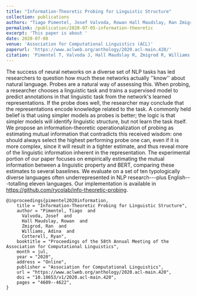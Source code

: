 ```yaml
---
title: "Information-Theoretic Probing for Linguistic Structure"
collection: publications
authors: "Tiago Pimentel, Josef Valvoda, Rowan Hall Maudslay, Ran Zmigrod, Adina Williams, and Ryan Cotterell"
permalink: /publication/2020-07-05-information-theoretic
excerpt: 'This paper is about '
date: 2020-07-08
venue: 'Association for Computational Linguistics (ACL)'
paperurl: 'https://www.aclweb.org/anthology/2020.acl-main.420/'
citation: 'Pimentel T, Valvoda J, Hall Maudslay R, Zmigrod R, Williams A, Cotterell R. Information-theoretic probing for linguistic structure. In: Proceedings of the 58th Annual Meeting of the Association for Computational Linguistics, 2020 Jul (pp. 4609-4622).'
---
```


The success of neural networks on a diverse set of NLP tasks has led researchers to question how much these networks actually ''know'' about natural language. Probes are a natural way of assessing this. When probing, a researcher chooses a linguistic task and trains a supervised model to predict annotations in that linguistic task from the network's learned representations. If the probe does well, the researcher may conclude that the representations encode knowledge related to the task. A commonly held belief is that using simpler models as probes is better; the logic is that simpler models will identify linguistic structure, but not learn the task itself. We propose an information-theoretic operationalization of probing as estimating mutual information that contradicts this received wisdom: one should always select the highest performing probe one can, even if it is more complex, since it will result in a tighter estimate, and thus reveal more of the linguistic information inherent in the representation. The experimental portion of our paper focuses on empirically estimating the mutual information between a linguistic property and BERT, comparing these estimates to several baselines. We evaluate on a set of ten typologically diverse languages often underrepresented in NLP research---plus English---totalling eleven languages. Our implementation is available in https://github.com/rycolab/info-theoretic-probing.


```
@inproceedings{pimentel2020information,
    title = "Information-Theoretic Probing for Linguistic Structure",
    author = "Pimentel, Tiago  and
      Valvoda, Josef  and
      Hall Maudslay, Rowan  and
      Zmigrod, Ran  and
      Williams, Adina  and
      Cotterell, Ryan",
    booktitle = "Proceedings of the 58th Annual Meeting of the Association for Computational Linguistics",
    month = jul,
    year = "2020",
    address = "Online",
    publisher = "Association for Computational Linguistics",
    url = "https://www.aclweb.org/anthology/2020.acl-main.420",
    doi = "10.18653/v1/2020.acl-main.420",
    pages = "4609--4622",
}
```